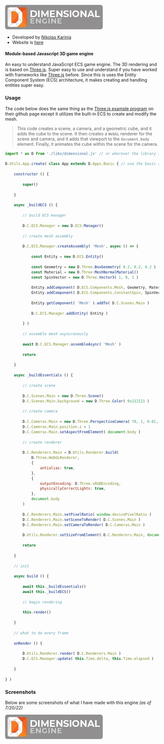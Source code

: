 ![One of the logos](https://github.com/lotech-studios/dimensional.js/blob/main/res/images/logos/dimensional-full-80.png?raw=true)

* Developed by [Nikolas Karinja](http://nikolaskarinja.com)
* Website is [here](http://dimensional.nikolaskarinja.com)

#### Module-based Javascript 3D game engine

An easy to understand JavaScript ECS game engine. The 3D rendering and is based on [Three.js](https://github.com/mrdoob/three.js). Super easy to use and understand if you have worked with frameworks like [Three.js](https://github.com/mrdoob/three.js) before. Since this is uses the Entity Component System (ECS) architecture, it makes creating and handling entities super easy.

### Usage
The code below does the same thing as the [Three.js example program](https://github.com/mrdoob/three.js#usage) on their github page except it utilizes the built-in ECS to create and modify the mesh.

> This code creates a scene, a camera, and a geometric cube, and it adds the cube to the scene. It then creates a `WebGL` renderer for the scene and camera, and it adds that viewport to the `document.body` element. Finally, it animates the cube within the scene for the camera.

```javascript
import * as D from './libs/dimensional.js' // or wherever the library is located

D.Utils.App.create( class App extends D.Apps.Basic { // use the basic app class

    constructor () {

        super()

    }

    async _buildECS () {
    
        // build ECS manager

        D.C.ECS.Manager = new D.ECS.Manager()
        
        // create mesh assembly

        D.C.ECS.Manager.createAssembly( 'Mesh', async () => {

            const Entity = new D.ECS.Entity()

            const Geometry = new D.Three.BoxGeometry( 0.2, 0.2, 0.2 )
            const Material = new D.Three.MeshNormalMaterial()
            const SpinVector = new D.Three.Vector3( 1, 0, 1 )

            Entity.addComponent( D.ECS.Components.Mesh, Geometry, Material )
            Entity.addComponent( D.ECS.Components.ConstantSpin, SpinVector )

            Entity.getComponent( 'Mesh' ).addTo( D.C.Scenes.Main )

            D.C.ECS.Manager.addEntity( Entity )

        } )
        
        // assemble mesh asyncronously

        await D.C.ECS.Manager.assembleAsync( 'Mesh' )

        return

    }

    async _buildEssentials () {

        // create scene

        D.C.Scenes.Main = new D.Three.Scene()
        D.C.Scenes.Main.background = new D.Three.Color( 0x212121 )

        // create camera

        D.C.Cameras.Main = new D.Three.PerspectiveCamera( 70, 1, 0.01, 2000 )
        D.C.Cameras.Main.position.z = 1
        D.C.Cameras.Main.setAspectFromElement( document.body )

        // create renderer

        D.C.Renderers.Main = D.Utils.Renderer.build(
            D.Three.WebGLRenderer,
            {
                antialias: true,
            },
            {
                outputEncoding: D.Three.sRGBEncoding,
                physicallyCorrectLights: true,
            },
            document.body
        )

        D.C.Renderers.Main.setPixelRatio( window.devicePixelRatio )
        D.C.Renderers.Main.setSceneToRender( D.C.Scenes.Main )
        D.C.Renderers.Main.setCameraToRender( D.C.Cameras.Main )

        D.Utils.Renderer.setSizeFromElement( D.C.Renderers.Main, document.body )

        return

    }
    
    // init

    async build () {

        await this._buildEssentials()
        await this._buildECS()
        
        // begin rendering

        this.render()

    }
    
    // what to do every frame

    onRender () {

        D.Utils.Renderer.render( D.C.Renderers.Main )
        D.C.ECS.Manager.update( this.Time.delta, this.Time.elapsed )

    }

} )
```

### Screenshots
Below are some screenshots of what I have made with this engine _(as of 7/20/22)_

![Victorum](https://github.com/lotech-studios/dimensional.js/blob/main/res/images/logos/dimensional-full-80.png?raw=true)
